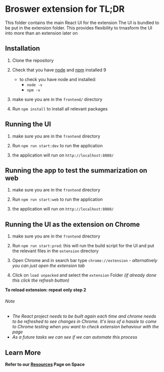 # Broswer extension for TL;DR

This folder contains the main React UI for the extension
The UI is bundled to be put in the extension folder. This provides flexibility to trnasform the UI into more than an extension later on

## Installation

1. Clone the repository

2. Check that you have [node](https://nodejs.org/en/) and [npm](https://www.npmjs.com/) installed 9

   - to check you have node and installed:
     - `node -v`
     - `npm -v`

3. make sure you are in the `frontend/` directory

4. Run `npm install` to install all relevant packages

## Running the UI

1. make sure you are in the `frontend` directory

2. Run `npm run start:dev` to run the application

3. the application will run on `http://localhost:8080/`

## Running the app to test the summarization on web

1. make sure you are in the `frontend` directory

2. Run `npm run start:web` to run the application

3. the application will run on `http://localhost:8080/`

## Running the UI as the extension on Chrome

1. make sure you are in the `frontend` directory

2. Run `npm run start:prod`: this will run the build script for the UI and put the relevant files in the `extension` directory

3. Open Chrome and in search bar type `chrome://extension` - _alternatively you can just open the extension tab_

4. Click on `load unpacked` and select the `extension` Folder _(if already done this click the refresh button)_

**To reload extension: repeat only step 2**

###### Note

- _The React project needs to be built again each time and chrome needs to be refreshed to see changes in Chrome. It's less of a hassle to come to Chrome testing when you want to check extension behaviour with the page_
- _As a future tasks we can see if we can automate this process_

## Learn More

**Refer to our [Resources](https://armin-lp.jetbrains.space/p/tl-dr/documents/Resources/f/3jnjJF2tZpIP) Page on Space**
